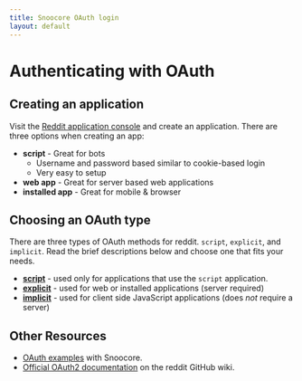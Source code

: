 ```yaml
---
title: Snoocore OAuth login
layout: default
---
```


# Authenticating with OAuth

## Creating an application

Visit the [Reddit application console](https://ssl.reddit.com/prefs/apps) and create an application. There are three options when creating an app:

- **script** - Great for bots
  - Username and password based similar to cookie-based login
  - Very easy to setup
- **web app** - Great for server based web applications
- **installed app** - Great for mobile & browser

## Choosing an OAuth type

There are three types of OAuth methods for reddit. `script`, `explicit`, and `implicit`. Read the brief descriptions below and choose one that fits your needs.

 - [**script**](oauth-script.html) - used only for applications that use the `script` application.
 - [**explicit**](oauth-explicit.html) - used for web or installed applications (server required)
 - [**implicit**](oauth-implicit.html) - used for client side JavaScript applications (does *not* require a server)

## Other Resources

 - [OAuth examples](https://github.com/trevorsenior/snoocore-examples/tree/master) with Snoocore.
 - [Official OAuth2 documentation](https://github.com/reddit/reddit/wiki/OAuth2) on the reddit GitHub wiki.



